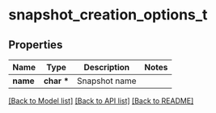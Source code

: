 # snapshot_creation_options_t

## Properties
Name | Type | Description | Notes
------------ | ------------- | ------------- | -------------
**name** | **char \*** | Snapshot name | 

[[Back to Model list]](../README.md#documentation-for-models) [[Back to API list]](../README.md#documentation-for-api-endpoints) [[Back to README]](../README.md)


